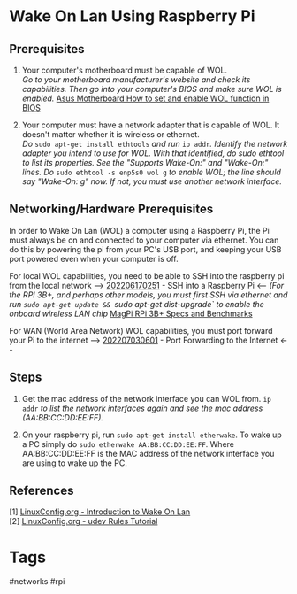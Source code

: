 # Wake On Lan Using Raspberry Pi

## Prerequisites  
1. Your computer's motherboard must be capable of WOL.  
*Go to your motherboard manufacturer's website and check its capabilities. Then go into your computer's BIOS and make sure WOL is enabled.* [Asus Motherboard How to set and enable WOL function in BIOS](https://www.asus.com/global/support/FAQ/1045950/)  

2. Your computer  must have a network adapter that is capable of WOL. It doesn't matter whether it is wireless or ethernet.  
*Do* `sudo apt-get install ethtools` *and run* `ip addr`*. Identify the network adapter you intend to use for WOL. With that identified, do sudo ethtool <interface-name> to list its properties. See the "Supports Wake-On:" and "Wake-On:" lines. Do* `sudo ethtool -s enp5s0 wol g` *to enable WOL; the line should say "Wake-On: g" now. If not, you must use another network interface.*  

## Networking/Hardware Prerequisites
In order to Wake On Lan (WOL) a computer using a Raspberry Pi, the Pi must always be on and connected to your computer via ethernet. You can do this by powering the pi from your PC's USB port, and keeping your USB port powered even when your computer is off.  


For local WOL capabilities, you need to be able to SSH into the raspberry pi from the local network --> [202206170251](../202206170251) - SSH into a Raspberry Pi <-- *(For the RPI 3B+, and perhaps other models, you must first SSH via ethernet and run `sudo apt-get update && `sudo apt-get dist-upgrade` to enable the onboard wireless LAN chip* [MagPi RPi 3B+ Specs and Benchmarks](https://magpi.raspberrypi.com/articles/raspberry-pi-3bplus-specs-benchmarks)  

For WAN (World Area Network) WOL capabilities, you must port forward your Pi to the internet --> [202207030601](../202207030601) - Port Forwarding to the Internet <--  

## Steps
1. Get the mac address of the network interface you can WOL from.
`ip addr` *to list the network interfaces again and see the mac address (AA:BB:CC:DD:EE:FF).*  

2. On your raspberry pi, run `sudo apt-get install etherwake`. To wake up a PC simply do `sudo etherwake AA:BB:CC:DD:EE:FF`. Where AA:BB:CC:DD:EE:FF is the MAC address of the network interface you are using to wake up the PC.  

## References
[1] [LinuxConfig.org - Introduction to Wake On Lan](https://linuxconfig.org/introduction-to-wake-on-lan)  
[2] [LinuxConfig.org - udev Rules Tutorial](https://linuxconfig.org/tutorial-on-how-to-write-basic-udev-rules-in-linux)  

# Tags
#networks #rpi
